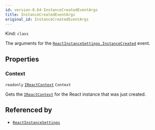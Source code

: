 ```yaml
---
id: version-0.64-InstanceCreatedEventArgs
title: InstanceCreatedEventArgs
original_id: InstanceCreatedEventArgs
---
```


Kind: `class`



The arguments for the [`ReactInstanceSettings.InstanceCreated`](ReactInstanceSettings#instancecreated) event.

## Properties
### Context
`readonly`  [`IReactContext`](IReactContext) `Context`

Gets the [`IReactContext`](IReactContext) for the React instance that was just created.






## Referenced by
- [`ReactInstanceSettings`](ReactInstanceSettings)
